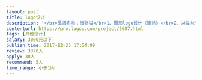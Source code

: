 ```yaml
---                
layout: post       
title: logo设计           
description: '</br>品牌名称：微财猫</br>1、图形logo设计（简洁）</br>2、以猫为形象（人工智能，招财，机器猫方向）</br>3、网址：Vcaimao.com</br>微财猫的寓意是：智能的招财猫</br>提供的服务是： 移动支付，微信会员高级服务，电子发票，营销招客，意在帮商家招财，基于人工智能的客户管理，商业服务机器人方向。</br>服务对象：门店商户，如餐饮，酒店，超市，商场等</br>希望微财猫能像 柜台上的招财猫 一样 普及和广受欢迎。</br>'     
contenturl: https://pro.lagou.com/project/5687.html      
tags: [其他设计]            
salary: 3000元以下          
publish_time: 2017-12-25 17:54:09         
review: 3370人                   
apply: 38人                   
recommend: 5人                   
time_range: 小于1周              
---                 
```

